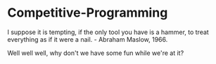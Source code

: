# Competitive-Programming
I suppose it is tempting, if the only tool you have is a hammer, to treat everything as if it were a nail. - Abraham Maslow, 1966.

Well well well, why don't we have some fun while we're at it?
